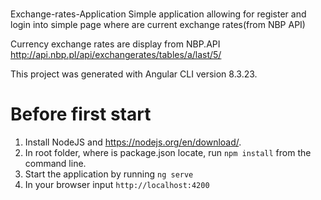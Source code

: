 
#
Exchange-rates-Application
Simple application allowing for register and login into simple page where are current exchange rates(from NBP API)

Currency exchange rates are display from NBP.API http://api.nbp.pl/api/exchangerates/tables/a/last/5/

This project was generated with Angular CLI version 8.3.23.

# Before first start

1. Install NodeJS and https://nodejs.org/en/download/.
2. In root folder, where is package.json locate, run `npm install` from the command line.
3. Start the application by running `ng serve`
4. In your browser input `http://localhost:4200`
	
